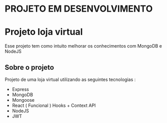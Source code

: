 # PROJETO EM DESENVOLVIMENTO

# Projeto loja virtual

Esse projeto tem como intuito melhorar os conhecimentos com MongoDB e NodeJS

## Sobre o projeto

Projeto de uma loja virtual utilizando as seguintes tecnologias : 
- Express
- MongoDB
- Mongoose
- React ( Funcional ) Hooks + Context API
- NodeJS
- JWT
